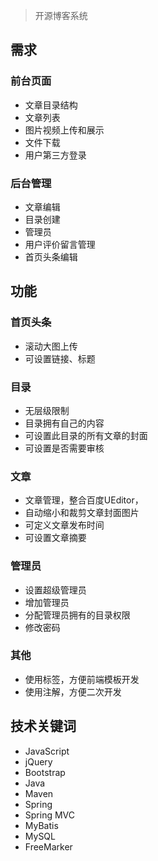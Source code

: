 

> 开源博客系统<br>

## 需求

### 前台页面

 - 文章目录结构
 - 文章列表
 - 图片视频上传和展示
 - 文件下载
 - 用户第三方登录

### 后台管理

 - 文章编辑
 - 目录创建
 - 管理员
 - 用户评价留言管理
 - 首页头条编辑

## 功能

### 首页头条
* 滚动大图上传
* 可设置链接、标题

### 目录
* 无层级限制
* 目录拥有自己的内容
* 可设置此目录的所有文章的封面
* 可设置是否需要审核

### 文章
* 文章管理，整合百度UEditor，
* 自动缩小和裁剪文章封面图片
* 可定义文章发布时间
* 可设置文章摘要

### 管理员
* 设置超级管理员
* 增加管理员
* 分配管理员拥有的目录权限
* 修改密码

### 其他
* 使用标签，方便前端模板开发
* 使用注解，方便二次开发


## 技术关键词
* JavaScript
* jQuery
* Bootstrap
* Java
* Maven
* Spring
* Spring MVC
* MyBatis
* MySQL
* FreeMarker

